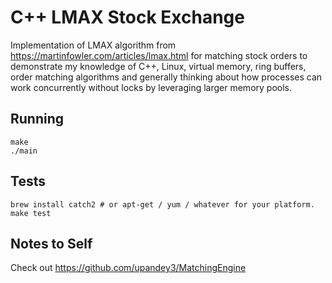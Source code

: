 # C++ LMAX Stock Exchange

Implementation of LMAX algorithm from https://martinfowler.com/articles/lmax.html for matching stock orders to demonstrate my knowledge of C++, Linux, virtual memory, ring buffers, order matching algorithms and generally thinking about how processes can work concurrently without locks by leveraging larger memory pools.

## Running
```
make
./main
```

## Tests
```
brew install catch2 # or apt-get / yum / whatever for your platform.
make test
```

## Notes to Self
Check out https://github.com/upandey3/MatchingEngine

